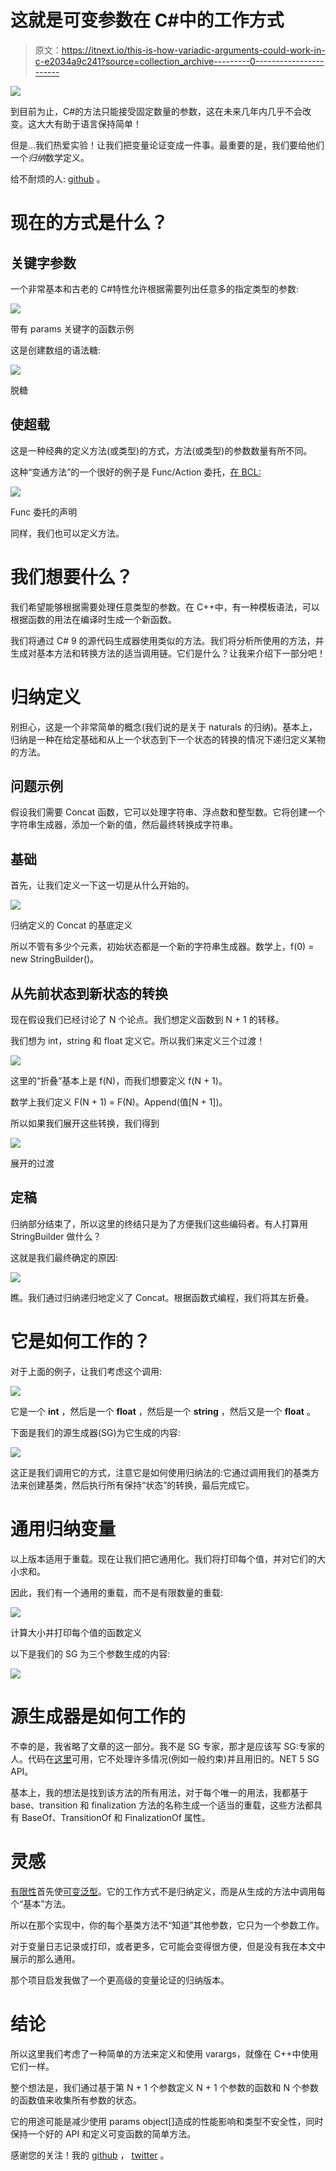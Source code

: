 # 这就是可变参数在 C#中的工作方式

> 原文：<https://itnext.io/this-is-how-variadic-arguments-could-work-in-c-e2034a9c241?source=collection_archive---------0----------------------->

![](img/db5cabe2aea1e7f6276b5dcbadcad6a0.png)

到目前为止，C#的方法只能接受固定数量的参数，这在未来几年内几乎不会改变。这大大有助于语言保持简单！

但是…我们热爱实验！让我们把变量论证变成一件事。最重要的是，我们要给他们一个*归纳*数学定义。

给不耐烦的人: [github](https://github.com/WhiteBlackGoose/InductiveVariadics) 。

# 现在的方式是什么？

## 关键字参数

一个非常基本和古老的 C#特性允许根据需要列出任意多的指定类型的参数:

![](img/cdf801bde9440add022b20b568a765e8.png)

带有 params 关键字的函数示例

这是创建数组的语法糖:

![](img/0febe5cf25fc3b5acbb15e3430215998.png)

脱糖

## 使超载

这是一种经典的定义方法(或类型)的方式，方法(或类型)的参数数量有所不同。

这种“变通方法”的一个很好的例子是 Func/Action 委托，[在 BCL:](https://source.dot.net/#System.Private.CoreLib/Function.cs,7a86aba051da82dd)

![](img/7e7dd5e1355d79cb85c4c85f001b3424.png)

Func 委托的声明

同样，我们也可以定义方法。

# 我们想要什么？

我们希望能够根据需要处理任意类型的参数。在 C++中，有一种模板语法，可以根据函数的用法在编译时生成一个新函数。

我们将通过 C# 9 的源代码生成器使用类似的方法。我们将分析所使用的方法，并生成对基本方法和转换方法的适当调用链。它们是什么？让我来介绍下一部分吧！

# 归纳定义

别担心，这是一个非常简单的概念(我们说的是关于 naturals 的归纳)。基本上，归纳是一种在给定基础和从上一个状态到下一个状态的转换的情况下递归定义某物的方法。

## 问题示例

假设我们需要 Concat 函数，它可以处理字符串、浮点数和整型数。它将创建一个字符串生成器，添加一个新的值，然后最终转换成字符串。

## 基础

首先，让我们定义一下这一切是从什么开始的。

![](img/c7c85c85843935e9f627d337d744e32d.png)

归纳定义的 Concat 的基底定义

所以不管有多少个元素，初始状态都是一个新的字符串生成器。数学上，f(0) = new StringBuilder()。

## 从先前状态到新状态的转换

现在假设我们已经讨论了 N 个论点。我们想定义函数到 N + 1 的转移。

我们想为 int，string 和 float 定义它。所以我们来定义三个过渡！

![](img/5c9874216aea1de250bb08fe8d626d32.png)

这里的“折叠”基本上是 f(N)，而我们想要定义 f(N + 1)。

数学上我们定义 F(N + 1) = F(N)。Append(值[N + 1])。

所以如果我们展开这些转换，我们得到

![](img/54ab8b4f3082232d1515544f64998e9d.png)

展开的过渡

## 定稿

归纳部分结束了，所以这里的终结只是为了方便我们这些编码者。有人打算用 StringBuilder 做什么？

这就是我们最终确定的原因:

![](img/6441da85106ea961877aa3308442306e.png)

瞧。我们通过归纳递归地定义了 Concat。根据函数式编程，我们将其左折叠。

# 它是如何工作的？

对于上面的例子，让我们考虑这个调用:

![](img/41ac0cb85533be6891b3aa734276ac0e.png)

它是一个 **int** ，然后是一个 **float** ，然后是一个 **string** ，然后又是一个 **float** 。

下面是我们的源生成器(SG)为它生成的内容:

![](img/c8969a176ad18223bbcb52724c89a8f4.png)

这正是我们调用它的方式，注意它是如何使用归纳法的:它通过调用我们的基类方法来创建基类，然后执行所有保持“状态”的转换，最后完成它。

# 通用归纳变量

以上版本适用于重载。现在让我们把它通用化。我们将打印每个值，并对它们的大小求和。

因此，我们有一个通用的重载，而不是有限数量的重载:

![](img/71ae5f414a03c6a1e2153dea690a309f.png)

计算大小并打印每个值的函数定义

以下是我们的 SG 为三个参数生成的内容:

![](img/e9db63ec351387d68f55ff9463f256ce.png)

# 源生成器是如何工作的

不幸的是，我省略了文章的这一部分。我不是 SG 专家，那才是应该写 SG:专家的人。代码在[这里](https://github.com/WhiteBlackGoose/InductiveVariadics/blob/main/InductiveVariadics.SourceGenerator/SourceGenerator.cs)可用，它不处理许多情况(例如一般约束)并且用旧的。NET 5 SG API。

基本上，我的想法是找到该方法的所有用法，对于每个唯一的用法，我都基于 base、transition 和 finalization 方法的名称生成一个适当的重载，这些方法都具有 BaseOf、TransitionOf 和 FinalizationOf 属性。

# 灵感

[有限性](https://github.com/FiniteReality)首先使[可变泛型](https://github.com/FiniteReality/VariadicGenerics)。它的工作方式不是归纳定义，而是从生成的方法中调用每个“基本”方法。

所以在那个实现中，你的每个基类方法不“知道”其他参数，它只为一个参数工作。

对于变量日志记录或打印，或者更多，它可能会变得很方便，但是没有我在本文中展示的那么通用。

那个项目启发我做了一个更高级的变量论证的归纳版本。

# 结论

所以这里我们考虑了一种简单的方法来定义和使用 varargs，就像在 C++中使用它们一样。

整个想法是，我们通过基于第 N + 1 个参数定义 N + 1 个参数的函数和 N 个参数的函数值来收集所有参数的状态。

它的用途可能是减少使用 params object[]造成的性能影响和类型不安全性，同时保持一个好的 API 和定义可变函数的简单方法。

感谢您的关注！我的 [github](https://github.com/WhiteBlackGoose) ， [twitter](https://twitter.com/WhiteBlackGoose) 。